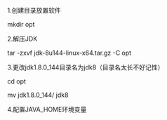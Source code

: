 1.创建目录放置软件

mkdir opt

2.解压JDK

tar -zxvf jdk-8u144-linux-x64.tar.gz -C opt

3.更改jdk1.8.0\_144目录名为jdk8（目录名太长不好记性）

cd opt

mv jdk1.8.0\_144/ jdk8

4.配置JAVA\_HOME环境变量



